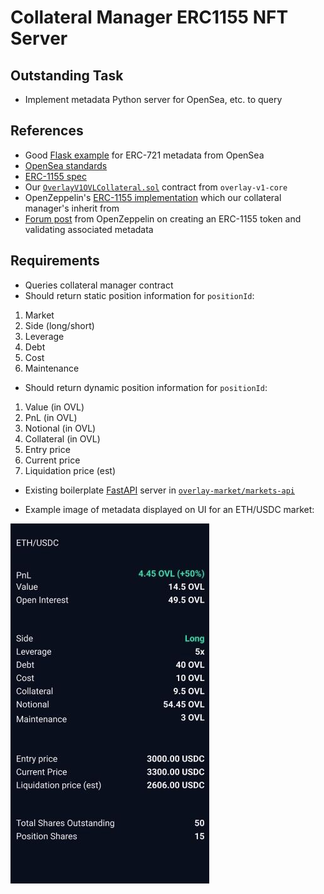 # Collateral Manager ERC1155 NFT Server

## Outstanding Task

- Implement metadata Python server for OpenSea, etc. to query


## References

- Good [Flask example](https://github.com/ProjectOpenSea/metadata-api-python/blob/master/app.py) for ERC-721 metadata from OpenSea
- [OpenSea standards](https://docs.opensea.io/docs/metadata-standards)
- [ERC-1155 spec](https://github.com/ethereum/EIPs/blob/master/EIPS/eip-1155.md#erc-1155-metadata-uri-json-schema)
- Our [`OverlayV1OVLCollateral.sol`](https://github.com/overlay-market/overlay-v1-core/blob/main/contracts/collateral/OverlayV1OVLCollateral.sol) contract from `overlay-v1-core`
- OpenZeppelin's [ERC-1155 implementation](https://github.com/OpenZeppelin/openzeppelin-contracts/blob/master/contracts/token/ERC1155/extensions/ERC1155Supply.sol) which our collateral manager's inherit from
- [Forum post](https://forum.openzeppelin.com/t/create-an-erc1155/4433) from OpenZeppelin on creating an ERC-1155 token and validating associated metadata



## Requirements

- Queries collateral manager contract
- Should return static position information for `positionId`:

1. Market
2. Side (long/short)
3. Leverage
4. Debt
5. Cost
6. Maintenance

- Should return dynamic position information for `positionId`:

1. Value (in OVL)
2. PnL (in OVL)
3. Notional (in OVL)
4. Collateral (in OVL)
5. Entry price
6. Current price
7. Liquidation price (est)


- Existing boilerplate [FastAPI](https://github.com/tiangolo/fastapi) server in [`overlay-market/markets-api`](https://github.com/overlay-market/markets-api)

- Example image of metadata displayed on UI for an ETH/USDC market:

![Position Metadata](../assets/images/erc1155-position-metadata.jpeg)
